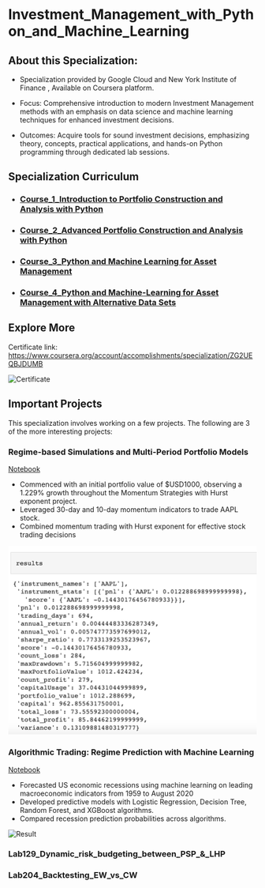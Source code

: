 # Investment_Management_with_Python_and_Machine_Learning


## About this Specialization:

+ Specialization provided by Google Cloud and New York Institute of Finance , Available on Coursera platform.

+ Focus: Comprehensive introduction to modern Investment Management methods with an emphasis on data science and machine learning techniques for enhanced investment decisions.

+ Outcomes: Acquire tools for sound investment decisions, emphasizing theory, concepts, practical applications, and hands-on Python programming through dedicated lab sessions.



## Specialization Curriculum
+ ### [Course_1_Introduction to Portfolio Construction and Analysis with Python](https://github.com/ktchan33GBC/Investment_Management_with_Python_and_Machine_Learning/tree/main/Course_1_Introduction%20to%20Portfolio%20Construction%20and%20Analysis%20with%20Python)
+ ### [Course_2_Advanced Portfolio Construction and Analysis with Python](https://github.com/ktchan33GBC/Investment_Management_with_Python_and_Machine_Learning/tree/main/Course_2_Advanced%20Portfolio%20Construction%20and%20Analysis%20with%20Python)
+ ### [Course_3_Python and Machine Learning for Asset Management](https://github.com/ktchan33GBC/Investment_Management_with_Python_and_Machine_Learning/tree/main/Course_3_Python%20and%20Machine%20Learning%20for%20Asset%20Management)
+ ### [Course_4_Python and Machine-Learning for Asset Management with Alternative Data Sets](https://github.com/ktchan33GBC/Investment_Management_with_Python_and_Machine_Learning/tree/main/Course_4_Python%20and%20Machine-Learning%20for%20Asset%20Management%20with%20Alternative%20Data%20Sets)

## Explore More
Certificate link: https://www.coursera.org/account/accomplishments/specialization/ZG2UEQBJDUMB

![Certificate](https://github.com/ktchan33GBC/Investment_Management_with_Python_and_Machine_Learning/blob/main/img/Specialization_Certificate_Coursera_Investment%20Management%20with%20Python%20and%20Machine%20Learning%20Specialization.jpg)

<!-- USAGE EXAMPLES -->

## Important Projects

This specialization involves working on a few projects. The following are 3 of the more interesting projects:



### Regime-based Simulations and Multi-Period Portfolio Models

[Notebook](https://github.com/ktchan33GBC/gcp_machine_learning_for_trading/blob/main/Course_2_Using_Machine_Learning_in_Trading_and_Finance/4.Build_a_momentum-based_trading_model_and_back_test_it/momentum_backtest_making_money.ipynb) 

+ Commenced with an initial portfolio value of $USD1000, observing a 1.229% growth throughout the Momentum Strategies with Hurst exponent project.
+ Leveraged 30-day and 10-day momentum indicators to trade AAPL stock.
+ Combined momentum trading with Hurst exponent for effective stock trading decisions

![Result](https://github.com/ktchan33GBC/gcp_machine_learning_for_trading/blob/main/img/result_momentum_backtest.png)



### Algorithmic Trading: Regime Prediction with Machine Learning
[Notebook](https://github.com/ktchan33GBC/gcp_machine_learning_for_trading/blob/main/Course_2_Using_Machine_Learning_in_Trading_and_Finance/6.Build_a_pair_trading_strategy_prediction_model_and_back_test_it/pairs_trading.ipynb)


+ Forecasted US economic recessions using machine learning on leading macroeconomic indicators from 1959 to August 2020
+ Developed predictive models with Logistic Regression, Decision Tree, Random Forest, and XGBoost algorithms.
+ Compared recession prediction probabilities across algorithms.


![Result](https://github.com/ktchan33GBC/Investment_Management_with_Python_and_Machine_Learning/blob/main/img/result_Regime_Prediction_with_ML.png)


### Lab129_Dynamic_risk_budgeting_between_PSP_&_LHP


### Lab204_Backtesting_EW_vs_CW